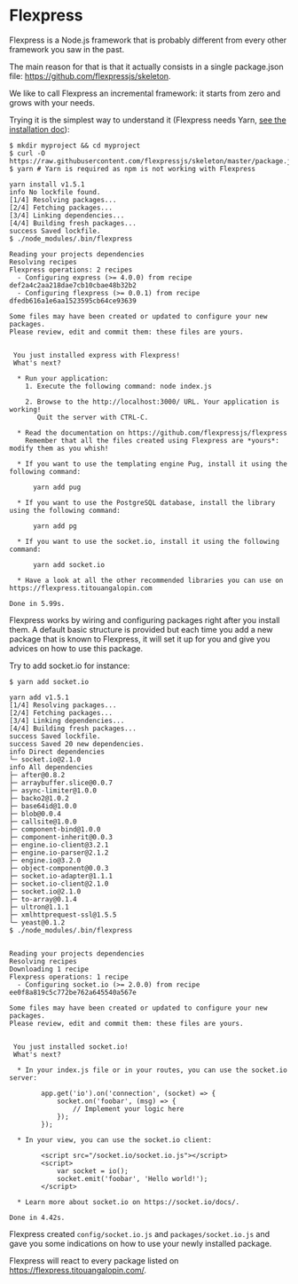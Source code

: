# Flexpress

Flexpress is a Node.js framework that is probably different from every other framework you saw in the past.

The main reason for that is that it actually consists in a single package.json file: https://github.com/flexpressjs/skeleton.

We like to call Flexpress an incremental framework: it starts from zero and grows with your needs.

Trying it is the simplest way to understand it
(Flexpress needs Yarn, [see the installation doc](https://yarnpkg.com/en/docs/install)):

```
$ mkdir myproject && cd myproject
$ curl -O https://raw.githubusercontent.com/flexpressjs/skeleton/master/package.json
$ yarn # Yarn is required as npm is not working with Flexpress

yarn install v1.5.1
info No lockfile found.
[1/4] Resolving packages...
[2/4] Fetching packages...
[3/4] Linking dependencies...
[4/4] Building fresh packages...
success Saved lockfile.
$ ./node_modules/.bin/flexpress

Reading your projects dependencies
Resolving recipes
Flexpress operations: 2 recipes
  - Configuring express (>= 4.0.0) from recipe def2a4c2aa218dae7cb10cbae48b32b2
  - Configuring flexpress (>= 0.0.1) from recipe dfedb616a1e6aa1523595cb64ce93639

Some files may have been created or updated to configure your new packages.
Please review, edit and commit them: these files are yours.


 You just installed express with Flexpress!
 What's next?

  * Run your application:
    1. Execute the following command: node index.js

    2. Browse to the http://localhost:3000/ URL. Your application is working!
       Quit the server with CTRL-C.

  * Read the documentation on https://github.com/flexpressjs/flexpress
    Remember that all the files created using Flexpress are *yours*: modify them as you whish!

  * If you want to use the templating engine Pug, install it using the following command:

      yarn add pug

  * If you want to use the PostgreSQL database, install the library using the following command:

      yarn add pg

  * If you want to use the socket.io, install it using the following command:

      yarn add socket.io

  * Have a look at all the other recommended libraries you can use on https://flexpress.titouangalopin.com

Done in 5.99s.
```

Flexpress works by wiring and configuring packages right after you install them. A default basic structure is provided
but each time you add a new package that is known to Flexpress, it will set it up for you and give you advices on how
to use this package.

Try to add socket.io for instance:

```
$ yarn add socket.io

yarn add v1.5.1
[1/4] Resolving packages...
[2/4] Fetching packages...
[3/4] Linking dependencies...
[4/4] Building fresh packages...
success Saved lockfile.
success Saved 20 new dependencies.
info Direct dependencies
└─ socket.io@2.1.0
info All dependencies
├─ after@0.8.2
├─ arraybuffer.slice@0.0.7
├─ async-limiter@1.0.0
├─ backo2@1.0.2
├─ base64id@1.0.0
├─ blob@0.0.4
├─ callsite@1.0.0
├─ component-bind@1.0.0
├─ component-inherit@0.0.3
├─ engine.io-client@3.2.1
├─ engine.io-parser@2.1.2
├─ engine.io@3.2.0
├─ object-component@0.0.3
├─ socket.io-adapter@1.1.1
├─ socket.io-client@2.1.0
├─ socket.io@2.1.0
├─ to-array@0.1.4
├─ ultron@1.1.1
├─ xmlhttprequest-ssl@1.5.5
└─ yeast@0.1.2
$ ./node_modules/.bin/flexpress


Reading your projects dependencies
Resolving recipes
Downloading 1 recipe
Flexpress operations: 1 recipe
  - Configuring socket.io (>= 2.0.0) from recipe ee0f8a819c5c772be762a645540a567e

Some files may have been created or updated to configure your new packages.
Please review, edit and commit them: these files are yours.


 You just installed socket.io!
 What's next?

  * In your index.js file or in your routes, you can use the socket.io server:

        app.get('io').on('connection', (socket) => {
            socket.on('foobar', (msg) => {
                // Implement your logic here
            });
        });

  * In your view, you can use the socket.io client:

        <script src="/socket.io/socket.io.js"></script>
        <script>
            var socket = io();
            socket.emit('foobar', 'Hello world!');
        </script>

  * Learn more about socket.io on https://socket.io/docs/.

Done in 4.42s.
```

Flexpress created `config/socket.io.js` and `packages/socket.io.js` and gave you some indications on how to use your 
newly installed package.

Flexpress will react to every package listed on https://flexpress.titouangalopin.com/. 
